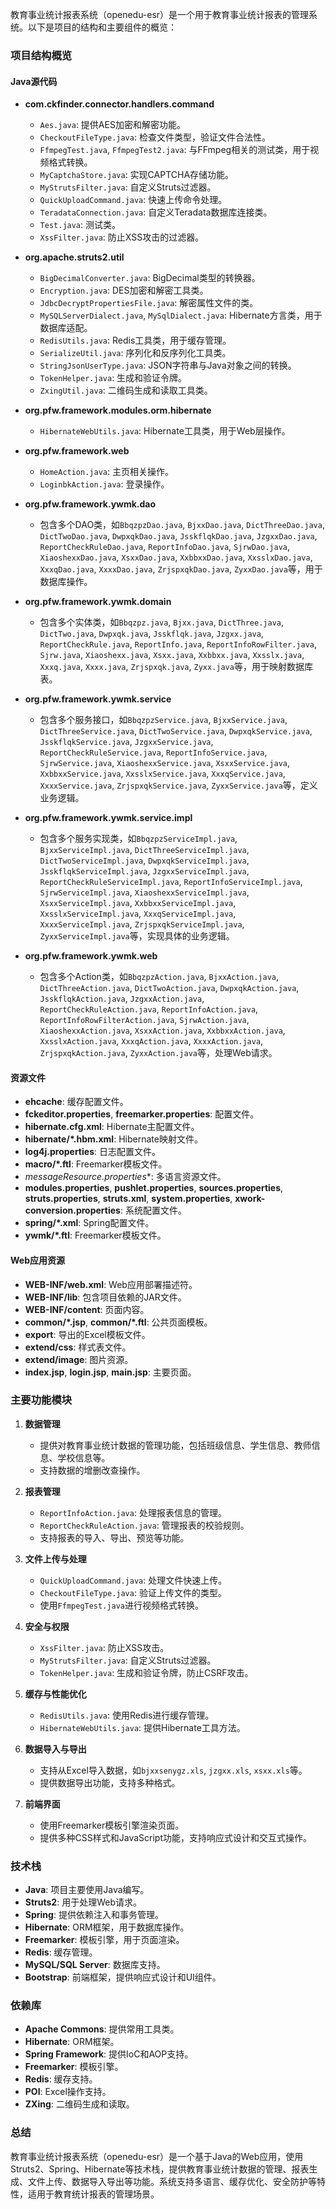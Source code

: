 教育事业统计报表系统（openedu-esr）是一个用于教育事业统计报表的管理系统。以下是项目的结构和主要组件的概览：

### 项目结构概览

#### Java源代码
- **com.ckfinder.connector.handlers.command**
  - `Aes.java`: 提供AES加密和解密功能。
  - `CheckoutFileType.java`: 检查文件类型，验证文件合法性。
  - `FfmpegTest.java`, `FfmpegTest2.java`: 与FFmpeg相关的测试类，用于视频格式转换。
  - `MyCaptchaStore.java`: 实现CAPTCHA存储功能。
  - `MyStrutsFilter.java`: 自定义Struts过滤器。
  - `QuickUploadCommand.java`: 快速上传命令处理。
  - `TeradataConnection.java`: 自定义Teradata数据库连接类。
  - `Test.java`: 测试类。
  - `XssFilter.java`: 防止XSS攻击的过滤器。
  
- **org.apache.struts2.util**
  - `BigDecimalConverter.java`: BigDecimal类型的转换器。
  - `Encryption.java`: DES加密和解密工具类。
  - `JdbcDecryptPropertiesFile.java`: 解密属性文件的类。
  - `MySQLServerDialect.java`, `MySqlDialect.java`: Hibernate方言类，用于数据库适配。
  - `RedisUtils.java`: Redis工具类，用于缓存管理。
  - `SerializeUtil.java`: 序列化和反序列化工具类。
  - `StringJsonUserType.java`: JSON字符串与Java对象之间的转换。
  - `TokenHelper.java`: 生成和验证令牌。
  - `ZxingUtil.java`: 二维码生成和读取工具类。

- **org.pfw.framework.modules.orm.hibernate**
  - `HibernateWebUtils.java`: Hibernate工具类，用于Web层操作。

- **org.pfw.framework.web**
  - `HomeAction.java`: 主页相关操作。
  - `LoginbkAction.java`: 登录操作。

- **org.pfw.framework.ywmk.dao**
  - 包含多个DAO类，如`BbqzpzDao.java`, `BjxxDao.java`, `DictThreeDao.java`, `DictTwoDao.java`, `DwpxqkDao.java`, `JsskflqkDao.java`, `JzgxxDao.java`, `ReportCheckRuleDao.java`, `ReportInfoDao.java`, `SjrwDao.java`, `XiaoshexxDao.java`, `XsxxDao.java`, `XxbbxxDao.java`, `XxsslxDao.java`, `XxxqDao.java`, `XxxxDao.java`, `ZrjspxqkDao.java`, `ZyxxDao.java`等，用于数据库操作。

- **org.pfw.framework.ywmk.domain**
  - 包含多个实体类，如`Bbqzpz.java`, `Bjxx.java`, `DictThree.java`, `DictTwo.java`, `Dwpxqk.java`, `Jsskflqk.java`, `Jzgxx.java`, `ReportCheckRule.java`, `ReportInfo.java`, `ReportInfoRowFilter.java`, `Sjrw.java`, `Xiaoshexx.java`, `Xsxx.java`, `Xxbbxx.java`, `Xxsslx.java`, `Xxxq.java`, `Xxxx.java`, `Zrjspxqk.java`, `Zyxx.java`等，用于映射数据库表。

- **org.pfw.framework.ywmk.service**
  - 包含多个服务接口，如`BbqzpzService.java`, `BjxxService.java`, `DictThreeService.java`, `DictTwoService.java`, `DwpxqkService.java`, `JsskflqkService.java`, `JzgxxService.java`, `ReportCheckRuleService.java`, `ReportInfoService.java`, `SjrwService.java`, `XiaoshexxService.java`, `XsxxService.java`, `XxbbxxService.java`, `XxsslxService.java`, `XxxqService.java`, `XxxxService.java`, `ZrjspxqkService.java`, `ZyxxService.java`等，定义业务逻辑。

- **org.pfw.framework.ywmk.service.impl**
  - 包含多个服务实现类，如`BbqzpzServiceImpl.java`, `BjxxServiceImpl.java`, `DictThreeServiceImpl.java`, `DictTwoServiceImpl.java`, `DwpxqkServiceImpl.java`, `JsskflqkServiceImpl.java`, `JzgxxServiceImpl.java`, `ReportCheckRuleServiceImpl.java`, `ReportInfoServiceImpl.java`, `SjrwServiceImpl.java`, `XiaoshexxServiceImpl.java`, `XsxxServiceImpl.java`, `XxbbxxServiceImpl.java`, `XxsslxServiceImpl.java`, `XxxqServiceImpl.java`, `XxxxServiceImpl.java`, `ZrjspxqkServiceImpl.java`, `ZyxxServiceImpl.java`等，实现具体的业务逻辑。

- **org.pfw.framework.ywmk.web**
  - 包含多个Action类，如`BbqzpzAction.java`, `BjxxAction.java`, `DictThreeAction.java`, `DictTwoAction.java`, `DwpxqkAction.java`, `JsskflqkAction.java`, `JzgxxAction.java`, `ReportCheckRuleAction.java`, `ReportInfoAction.java`, `ReportInfoRowFilterAction.java`, `SjrwAction.java`, `XiaoshexxAction.java`, `XsxxAction.java`, `XxbbxxAction.java`, `XxsslxAction.java`, `XxxqAction.java`, `XxxxAction.java`, `ZrjspxqkAction.java`, `ZyxxAction.java`等，处理Web请求。

#### 资源文件
- **ehcache**: 缓存配置文件。
- **fckeditor.properties**, **freemarker.properties**: 配置文件。
- **hibernate.cfg.xml**: Hibernate主配置文件。
- **hibernate/*.hbm.xml**: Hibernate映射文件。
- **log4j.properties**: 日志配置文件。
- **macro/*.ftl**: Freemarker模板文件。
- **messageResource*.properties**: 多语言资源文件。
- **modules.properties**, **pushlet.properties**, **sources.properties**, **struts.properties**, **struts.xml**, **system.properties**, **xwork-conversion.properties**: 系统配置文件。
- **spring/*.xml**: Spring配置文件。
- **ywmk/*.ftl**: Freemarker模板文件。

#### Web应用资源
- **WEB-INF/web.xml**: Web应用部署描述符。
- **WEB-INF/lib**: 包含项目依赖的JAR文件。
- **WEB-INF/content**: 页面内容。
- **common/*.jsp**, **common/*.ftl**: 公共页面模板。
- **export**: 导出的Excel模板文件。
- **extend/css**: 样式表文件。
- **extend/image**: 图片资源。
- **index.jsp**, **login.jsp**, **main.jsp**: 主要页面。

### 主要功能模块
1. **数据管理**
   - 提供对教育事业统计数据的管理功能，包括班级信息、学生信息、教师信息、学校信息等。
   - 支持数据的增删改查操作。

2. **报表管理**
   - `ReportInfoAction.java`: 处理报表信息的管理。
   - `ReportCheckRuleAction.java`: 管理报表的校验规则。
   - 支持报表的导入、导出、预览等功能。

3. **文件上传与处理**
   - `QuickUploadCommand.java`: 处理文件快速上传。
   - `CheckoutFileType.java`: 验证上传文件的类型。
   - 使用`FfmpegTest.java`进行视频格式转换。

4. **安全与权限**
   - `XssFilter.java`: 防止XSS攻击。
   - `MyStrutsFilter.java`: 自定义Struts过滤器。
   - `TokenHelper.java`: 生成和验证令牌，防止CSRF攻击。

5. **缓存与性能优化**
   - `RedisUtils.java`: 使用Redis进行缓存管理。
   - `HibernateWebUtils.java`: 提供Hibernate工具方法。

6. **数据导入与导出**
   - 支持从Excel导入数据，如`bjxxsenygz.xls`, `jzgxx.xls`, `xsxx.xls`等。
   - 提供数据导出功能，支持多种格式。

7. **前端界面**
   - 使用Freemarker模板引擎渲染页面。
   - 提供多种CSS样式和JavaScript功能，支持响应式设计和交互式操作。

### 技术栈
- **Java**: 项目主要使用Java编写。
- **Struts2**: 用于处理Web请求。
- **Spring**: 提供依赖注入和事务管理。
- **Hibernate**: ORM框架，用于数据库操作。
- **Freemarker**: 模板引擎，用于页面渲染。
- **Redis**: 缓存管理。
- **MySQL/SQL Server**: 数据库支持。
- **Bootstrap**: 前端框架，提供响应式设计和UI组件。

### 依赖库
- **Apache Commons**: 提供常用工具类。
- **Hibernate**: ORM框架。
- **Spring Framework**: 提供IoC和AOP支持。
- **Freemarker**: 模板引擎。
- **Redis**: 缓存支持。
- **POI**: Excel操作支持。
- **ZXing**: 二维码生成和读取。

### 总结
教育事业统计报表系统（openedu-esr）是一个基于Java的Web应用，使用Struts2、Spring、Hibernate等技术栈，提供教育事业统计数据的管理、报表生成、文件上传、数据导入导出等功能。系统支持多语言、缓存优化、安全防护等特性，适用于教育统计报表的管理场景。